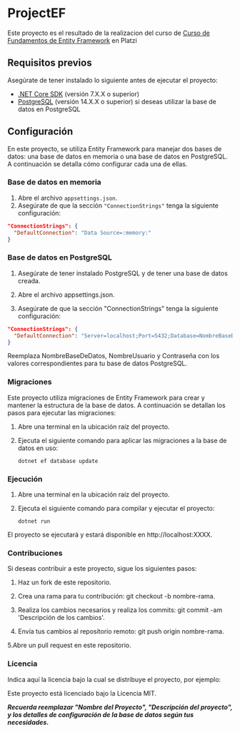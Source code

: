 # ProjectEF

Este proyecto es el resultado de la realizacion del curso de [Curso de Fundamentos de Entity Framework](https://platzi.com/cursos/entity-framework/) en Platzi

## Requisitos previos

Asegúrate de tener instalado lo siguiente antes de ejecutar el proyecto:

- [.NET Core SDK](https://dotnet.microsoft.com/download) (versión 7.X.X o superior)
- [PostgreSQL](https://www.postgresql.org/download) (versión 14.X.X o superior) si deseas utilizar la base de datos en PostgreSQL

## Configuración

En este proyecto, se utiliza Entity Framework para manejar dos bases de datos: una base de datos en memoria o una base de datos en PostgreSQL. A continuación se detalla cómo configurar cada una de ellas.

### Base de datos en memoria

1. Abre el archivo `appsettings.json`.
2. Asegúrate de que la sección `"ConnectionStrings"` tenga la siguiente configuración:

```json
"ConnectionStrings": {
  "DefaultConnection": "Data Source=:memory:"
}
```

### Base de datos en PostgreSQL

1. Asegúrate de tener instalado PostgreSQL y de tener una base de datos creada.

2. Abre el archivo appsettings.json.

3. Asegúrate de que la sección "ConnectionStrings" tenga la siguiente configuración:

```json
"ConnectionStrings": {
  "DefaultConnection": "Server=localhost;Port=5432;Database=NombreBaseDeDatos;Username=NombreUsuario;Password=Contraseña"
}
```

Reemplaza NombreBaseDeDatos, NombreUsuario y Contraseña con los valores correspondientes para tu base de datos PostgreSQL.

### Migraciones

Este proyecto utiliza migraciones de Entity Framework para crear y mantener la estructura de la base de datos. A continuación se detallan los pasos para ejecutar las migraciones:

1. Abre una terminal en la ubicación raíz del proyecto.

2. Ejecuta el siguiente comando para aplicar las migraciones a la base de datos en uso:

    `dotnet ef database update`

### Ejecución

1. Abre una terminal en la ubicación raíz del proyecto.

2. Ejecuta el siguiente comando para compilar y ejecutar el proyecto:

    `dotnet run`

El proyecto se ejecutará y estará disponible en http://localhost:XXXX.

### Contribuciones

Si deseas contribuir a este proyecto, sigue los siguientes pasos:

1. Haz un fork de este repositorio.

2. Crea una rama para tu contribución: git checkout -b nombre-rama.

3. Realiza los cambios necesarios y realiza los commits: git commit -am 'Descripción de los cambios'.

4. Envía tus cambios al repositorio remoto: git push origin nombre-rama.

5.Abre un pull request en este repositorio.

### Licencia

Indica aquí la licencia bajo la cual se distribuye el proyecto, por ejemplo:

Este proyecto está licenciado bajo la Licencia MIT.


***Recuerda reemplazar "Nombre del Proyecto", "Descripción del proyecto", y los detalles de configuración de la base de datos según tus necesidades.***
